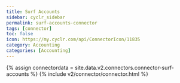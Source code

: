 ```yaml
---
title: Surf Accounts
sidebar: cyclr_sidebar
permalink: surf-accounts-connector
tags: [connector]
toc: false
icon: https://my.cyclr.com/api/ConnectorIcon/11835
category: Accounting
categories: [Accounting]
---
```

{% assign connectordata = site.data.v2.connectors.connector-surf-accounts %}
{% include v2/connector/connector.html %}	